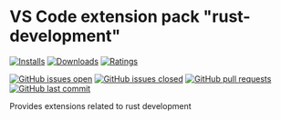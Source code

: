 # VS Code extension pack "rust-development"

[![Installs](https://vsmarketplacebadge.apphb.com/installs-short/raits.rust-development.svg)](https://marketplace.visualstudio.com/items?itemName=raits.rust-development)
[![Downloads](https://vsmarketplacebadge.apphb.com/downloads-short/raits.rust-development.svg)](https://marketplace.visualstudio.com/items?itemName=raits.rust-development)
[![Ratings](https://vsmarketplacebadge.apphb.com/rating-short/raits.rust-development.svg)](https://marketplace.visualstudio.com/items?itemName=raits.rust-development&ssr=false#review-details)

[![GitHub issues open](https://img.shields.io/github/issues-raw/raits-gmbh/vscode-extension-pack-rust-development.svg?logo=github)](https://github.com/raits-gmbh/vscode-extension-pack-rust-development/issues)
[![GitHub issues closed](https://img.shields.io/github/issues-closed-raw/raits-gmbh/vscode-extension-pack-rust-development.svg?logo=github)](https://github.com/raits-gmbh/vscode-extension-pack-rust-development/issues?q=is%3Aissue+is%3Aclosed)
[![GitHub pull requests](https://img.shields.io/github/issues-pr/raits-gmbh/vscode-extension-pack-rust-development.svg?logo=github)](https://github.com/raits-gmbh/vscode-extension-pack-rust-development/pulls)
[![GitHub last commit](https://img.shields.io/github/last-commit/raits-gmbh/vscode-extension-pack-rust-development.svg?logo=github)](https://github.com/raits-gmbh/vscode-extension-pack-rust-development)

Provides extensions related to rust development

